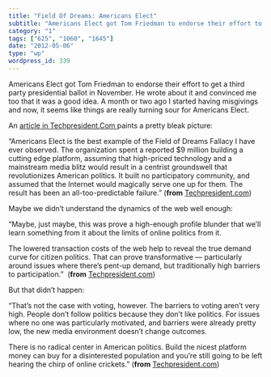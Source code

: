 ```yaml
---
title: "Field Of Dreams: Americans Elect"
subtitle: "Americans Elect got Tom Friedman to endorse their effort to get a third party presidential ballot in..."
category: "1"
tags: ["625", "1060", "1645"]
date: "2012-05-06"
type: "wp"
wordpress_id: 339
---
```

Americans Elect got Tom Friedman to endorse their effort to get a third party presidential ballot in November. He wrote about it and convinced me too that it was a good idea. A month or two ago I started having misgivings and now, it seems like things are really turning sour for Americans Elect. 

An [article in Techpresident.Com ](http://techpresident.com/news/22148/op-ed-americans-elect-they-built-it-and-nobody-came#.T6Pvbfdd82E.twitter)paints a pretty bleak picture: 

> 
“Americans Elect is the best example of the Field of Dreams Fallacy I have ever observed. The organization spent a reported $9 million building a cutting edge platform, assuming that high-priced technology and a mainstream media blitz would result in a centrist groundswell that revolutionizes American politics. It built no participatory community, and assumed that the Internet would magically serve one up for them. The result has been an all-too-predictable failure.” (**from** [Techpresident.com](http://techpresident.com/news/22148/op-ed-americans-elect-they-built-it-and-nobody-came#.T6Pvbfdd82E.twitter))

Maybe we didn’t understand the dynamics of the web well enough:

> 
“Maybe, just maybe, this was prove a high-enough profile blunder that we’ll learn something from it about the limits of online politics from it.

The lowered transaction costs of the web help to reveal the true demand curve for citizen politics. That can prove transformative — particularly around issues where there’s pent-up demand, but traditionally high barriers to participation.”  (**from** [Techpresident.com](http://techpresident.com/news/22148/op-ed-americans-elect-they-built-it-and-nobody-came#.T6Pvbfdd82E.twitter))

But that didn’t happen:

> 
“That’s not the case with voting, however. The barriers to voting aren’t very high. People don’t follow politics because they don’t like politics. For issues where no one was particularly motivated, and barriers were already pretty low, the new media environment doesn’t change outcomes.

There is no radical center in American politics. Build the nicest platform money can buy for a disinterested population and you’re still going to be left hearing the chirp of online crickets.” (**from** [Techpresident.com](http://techpresident.com/news/22148/op-ed-americans-elect-they-built-it-and-nobody-came#.T6Pvbfdd82E.twitter))